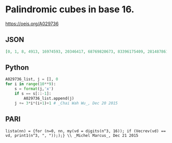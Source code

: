 # Palindromic cubes in base 16\.
https://oeis.org/A029736
## JSON
```JSON
[0, 1, 8, 4913, 16974593, 20346417, 68769820673, 83396175409, 281487861809153, 284799399232257, 337866128966449, 1152924803144876033, 1167339716607161089, 1382949865068368689, 4722367327294625677313, 4725826936714463031297, 4778141888650615849729]
```
## Python
```Python
A029736_list, j = [], 0
for i in range(10**9):
    s = format(j,'x')
    if s == s[::-1]:
        A029736_list.append(j)
    j += 3*i*(i+1)+1 # _Chai Wah Wu_, Dec 20 2015
```
## PARI
```PARI
lista(nn) = {for (n=0, nn, my(vd = digits(n^3, 16)); if (Vecrev(vd) == vd, print1(n^3, ", ")););} \\ _Michel Marcus_, Dec 21 2015
```
